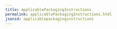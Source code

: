 ```yaml
---
title: applicablePackagingInstructions
permalink: applicablePackagingInstructions.html
jsonid: applicablepackaginginstructions
---
```

